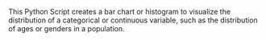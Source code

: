This Python Script creates a bar chart or histogram to visualize the distribution of a categorical or continuous variable, such as the distribution of ages or genders in a population.

